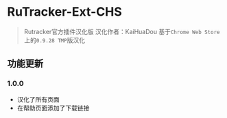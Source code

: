 # RuTracker-Ext-CHS

> Rutracker官方插件汉化版
> 汉化作者：KaiHuaDou
> 基于`Chrome Web Store`上的`0.9.28 TMP`版汉化

## 功能更新

### 1.0.0

+ 汉化了所有页面
+ 在帮助页面添加了下载链接
